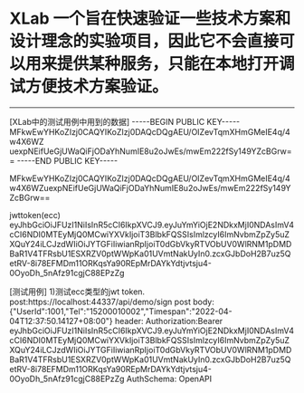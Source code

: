 # XLab 一个旨在快速验证一些技术方案和设计理念的实验项目，因此它不会直接可以用来提供某种服务，只能在本地打开调试方便技术方案验证。   
-------------------------------------------------------------
[XLab中的测试用例中用到的数据]
-----BEGIN PUBLIC KEY-----
MFkwEwYHKoZIzj0CAQYIKoZIzj0DAQcDQgAEU/OIZevTqmXHmGMeIE4q/4w4X6WZ
uexpNEifUeGjUWaQiFjODaYhNumIE8u2oJwEs/mwEm222fSy149YZcBGrw==
-----END PUBLIC KEY-----

MFkwEwYHKoZIzj0CAQYIKoZIzj0DAQcDQgAEU/OIZevTqmXHmGMeIE4q/4w4X6WZuexpNEifUeGjUWaQiFjODaYhNumIE8u2oJwEs/mwEm222fSy149YZcBGrw==

jwttoken(ecc)
eyJhbGciOiJFUzI1NiIsInR5cCI6IkpXVCJ9.eyJuYmYiOjE2NDkxMjI0NDAsImV4cCI6NDI0MTEyMjQ0MCwiYXVkIjoiT3BlbkFQSSIsImlzcyI6ImNvbmZpZy5uZXQuY24iLCJzdWIiOiJYTGFiIiwianRpIjoiT0dGbVkyRTVObUV0WlRNM1pDMDBaR1V4TFRsbU1ESXRZV0ptWWpKa01UVmtNakUyIn0.zcxGJbDoH2B7uz5QetRV-8i78EFMDm11ORKqsYa90REpMrDAYkYdtjvtsju4-0OyoDh_5nAfz91cgjC88EPzZg

[测试用例]
1)测试ecc类型的jwt token.
  post:https://localhost:44337/api/demo/sign
  post body: {"UserId":1001,"Tel":"15200010002","Timespan":"2022-04-04T12:37:50.14127+08:00"}
  header:
         Authorization:Bearer eyJhbGciOiJFUzI1NiIsInR5cCI6IkpXVCJ9.eyJuYmYiOjE2NDkxMjI0NDAsImV4cCI6NDI0MTEyMjQ0MCwiYXVkIjoiT3BlbkFQSSIsImlzcyI6ImNvbmZpZy5uZXQuY24iLCJzdWIiOiJYTGFiIiwianRpIjoiT0dGbVkyRTVObUV0WlRNM1pDMDBaR1V4TFRsbU1ESXRZV0ptWWpKa01UVmtNakUyIn0.zcxGJbDoH2B7uz5QetRV-8i78EFMDm11ORKqsYa90REpMrDAYkYdtjvtsju4-0OyoDh_5nAfz91cgjC88EPzZg
         AuthSchema: OpenAPI
